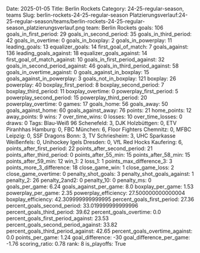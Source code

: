 Date: 2025-01-05
Title: Berlin Rockets
Category: 24-25-regular-season, teams
Slug: berlin-rockets-24-25-regular-season
Platzierungsverlauf:24-25-regular-season/teams/berlin-rockets-24-25-regular-season_platzierungsverlauf.png
team: Berlin Rockets
goals: 106
goals_in_first_period: 29
goals_in_second_period: 35
goals_in_third_period: 42
goals_in_overtime: 0
goals_in_boxplay: 2
goals_in_powerplay: 11
leading_goals: 13
equalizer_goals: 14
first_goal_of_match: 7
goals_against: 136
leading_goals_against: 18
equalizer_goals_against: 14
first_goal_of_match_against: 10
goals_in_first_period_against: 32
goals_in_second_period_against: 46
goals_in_third_period_against: 58
goals_in_overtime_against: 0
goals_against_in_boxplay: 15
goals_against_in_powerplay: 3
goals_not_in_boxplay: 121
boxplay: 26
powerplay: 40
boxplay_first_period: 8
boxplay_second_period: 7
boxplay_third_period: 11
boxplay_overtime: 0
powerplay_first_period: 5
powerplay_second_period: 15
powerplay_third_period: 20
powerplay_overtime: 0
games: 17
goals_home: 56
goals_away: 50
goals_against_home: 60
goals_against_away: 76
points: 21
home_points: 12
away_points: 9
wins: 7
over_time_wins: 0
losses: 10
over_time_losses: 0
draws: 0
Tags:  Blau-Weiß 96 Schenefeld: 3,  DJK Holzbüttgen: 0,  ETV Piranhhas Hamburg: 0,  FBC München: 6,  Floor Fighters Chemnitz: 0,  MFBC Leipzig: 0,  SSF Dragons Bonn: 3,  TV Schriesheim: 3,  UHC Sparkasse Weißenfels: 0,  Unihockey Igels Dresden: 0,  VfL Red Hocks Kaufering: 6,
points_after_first_period: 22
points_after_second_period: 21
points_after_third_period: 0
points_after_55_min: 15
points_after_58_min: 15
points_after_59_min: 12
win_1: 2
loss_1: 1
points_max_difference_3: 3
points_more_3_difference: 18
close_game_win: 1
close_game_loss: 2
close_game_overtime: 0
penalty_shot_goals: 3
penalty_shot_goals_against: 1
penalty_2: 26
penalty_2and2: 0
penalty_10: 0
penalty_ms: 0
goals_per_game: 6.24
goals_against_per_game: 8.0
boxplay_per_game: 1.53
powerplay_per_game: 2.35
powerplay_efficiency: 27.500000000000004
boxplay_efficiency: 42.309999999999995
percent_goals_first_period: 27.36
percent_goals_second_period: 33.019999999999996
percent_goals_third_period: 39.62
percent_goals_overtime: 0.0
percent_goals_first_period_against: 23.53
percent_goals_second_period_against: 33.82
percent_goals_third_period_against: 42.65
percent_goals_overtime_against: 0.0
points_per_game: 1.24
goal_difference: -30
goal_difference_per_game: -1.76
scoring_ratio: 0.78
rank: 8
is_playoffs: True
